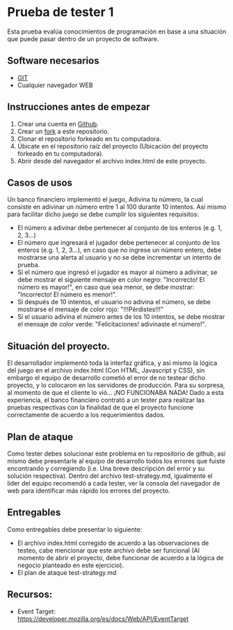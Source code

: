 # Prueba de tester 1
Esta prueba evalúa conocimientos de programación en base a una situación que puede pasar dentro de un proyecto de software.
## Software necesarios
* [GIT](https://git-scm.com/downloads)
* Cualquier navegador WEB
## Instrucciones antes de empezar
1.  Crear una cuenta en [Github](https://git-scm.com/book/es/v2/GitHub-Creaci%C3%B3n-y-configuraci%C3%B3n-de-la-cuenta).
2.  Crear un [fork](https://docs.github.com/es/get-started/quickstart/fork-a-repo) a este repositorio.
3.  Clonar el repositorio forkeado en tu computadora.
4.  Úbicate en el repositorio raíz del proyecto (Ubicación del proyecto forkeado en tu computadora).
5.  Abrir desde del navegador el archivo index.html de este proyecto.
## Casos de usos
Un banco financiero implementó el juego, Adivina tu número, la cual consiste en adivinar un número entre 1 al 100 durante 10 intentos. Así mismo para facilitar dicho juego se debe cumplir los siguientes requisitos:
* El número a adivinar debe pertenecer al conjunto de los enteros (e.g. 1, 2, 3...)
* El número que ingresará el jugador debe pertenecer al conjunto de los enteros (e.g. 1, 2, 3...), en caso que no ingrese un número entero, debe mostrarse una alerta al usuario y no se debe incrementar un intento de prueba.
* Sí el número que ingresó el jugador es mayor al número a adivinar, se debe mostrar el siguiente mensaje en color negro: "Incorrecto! El número es mayor!", en caso que sea menor, se debe mostrar: "Incorrecto! El número es menor!".
* Si después de 10 intentos, el usuario no adivina el número, se debe mostrarse el mensaje de color rojo: "!!!Pérdistes!!!"
* Si el usuario adivina el número antes de los 10 intentos, se debe mostrar el mensaje de color verde: "Felicitaciones! adivinaste el número!".
## Situación del proyecto.
El desarrollador implementó toda la interfaz gráfica, y así mismo la lógica del juego en el archivo index.html (Con HTML, Javascript y CSS), sin embargo el equipo de desarrollo cometió el error de no testear dicho proyecto, y lo colocaron en los servidores de producción. Para su sorpresa, al momento de que el cliente lo vió... ¡NO FUNCIONABA NADA!
Dado a esta experiencia, el banco financiero contrató a un tester para realizar las pruebas respectivas con la finalidad de que el proyecto funcione correctamente de acuerdo a los requerimientos dados.
## Plan de ataque
Como tester debes solucionar este problema en tu repositorio de github, así mismo debe presentarle al equipo de desarrollo todos los errores que fuiste encontrando y corregiendo (i.e. Una breve descripción del error y su solución respectiva). Dentro del archivo test-strategy.md, igualmente el lider del equipo recomendó a cada tester, ver la consola del navegador de web para identificar más rápido los errores del proyecto.
## Entregables
Como entregables debe presentar lo siguiente:
* El archivo index.html corregido de acuerdo a las observaciones de testeo, cabe mencionar que este archivo debe ser funcional (Al momento de abrir el proyecto, debe funcionar de acuerdo a la lógica de negocio planteado en este ejercicio).
* El plan de ataque test-strategy.md
## Recursos:
* Event Target: https://developer.mozilla.org/es/docs/Web/API/EventTarget